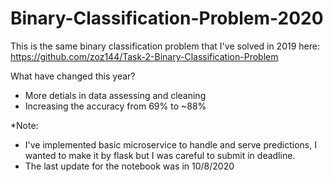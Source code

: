 # Binary-Classification-Problem-2020

This is the same binary classification problem that I've solved in 2019 here:
https://github.com/zoz144/Task-2-Binary-Classification-Problem

What have changed this year?
- More detials in data assessing and cleaning
- Increasing the accuracy from 69% to ~88%

*Note:
- I've implemented basic microservice to handle and serve predictions, I wanted to make it by flask but I was careful to submit in deadline.
- The last update for the notebook was in 10/8/2020
